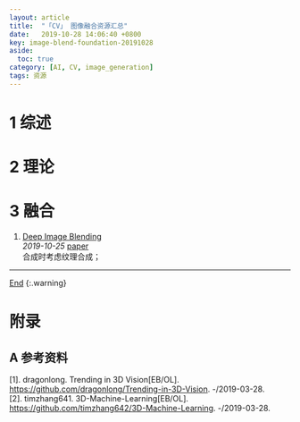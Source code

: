 ```yaml
---
layout: article
title:  "「CV」 图像融合资源汇总"
date:   2019-10-28 14:06:40 +0800
key: image-blend-foundation-20191028
aside:
  toc: true
category: [AI, CV, image_generation]
tags: 资源
---
```

<span id='head'></span>  

<!--more-->

# 1 综述

# 2 理论

# 3 融合
1. [Deep Image Blending](http://cn.arxiv.org/abs/1910.11495)    
*2019-10-25* [paper](https://arxiv.org/abs/1910.11495)    
合成时考虑纹理合成；    

-------------------  
[End](#head)
{:.warning}  


# 附录
## A 参考资料
[1]. dragonlong. Trending in 3D Vision[EB/OL]. <https://github.com/dragonlong/Trending-in-3D-Vision>. -/2019-03-28.    
[2]. timzhang641. 3D-Machine-Learning[EB/OL]. <https://github.com/timzhang642/3D-Machine-Learning>. -/2019-03-28.    
